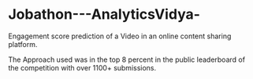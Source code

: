 # Jobathon---AnalyticsVidya-
Engagement score prediction of a Video in an online content sharing platform.

The Approach used was in the top 8 percent in the public leaderboard of the competition with over 1100+ submissions.
